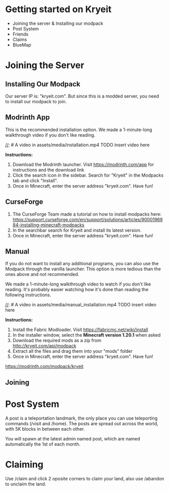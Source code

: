 # Getting started on Kryeit

- Joining the server & Installing our modpack
- Post System
- Friends
- Claims
- BlueMap

# Joining the Server

## Installing Our Modpack

Our server IP is: "kryeit.com". But since this is a modded server, you need to install our modpack to join.

## Modrinth App

This is the recommended installation option. We made a 1-minute-long walkthrough video if you don't like reading. 

[//]: # A video in assets/media/installation.mp4
TODO insert video here

**Instructions:**
1. Download the Modrinth launcher. Visit https://modrinth.com/app for instructions and the download link
2. Click the search icon in the sidebar. Search for "Kryeit" in the Modpacks tab and click "Install".
3. Once in Minecraft, enter the server address "kryeit.com". Have fun!

## CurseForge

1. The CurseForge Team made a tutorial on how to install modpacks here: https://support.curseforge.com/en/support/solutions/articles/9000196984-installing-minecraft-modpacks
2. In the searchbar search for Kryeit and install its latest version. 
3. Once in Minecraft, enter the server address "kryeit.com". Have fun!

## Manual

If you do not want to install any additional programs, you can also use the Modpack through the vanilla launcher. This
option is more tedious than the ones above and not recommended.

We made a 1-minute-long walkthrough video to watch if you don't like reading. It's probably easier watching how it's
done than reading the following instructions.

[//]: # A video in assets/media/manual_installation.mp4
TODO insert video here

**Instructions:**

1. Install the Fabric Modloader. Visit https://fabricmc.net/wiki/install
2. In the installer window, select the **Minecraft version 1.20.1** when asked
3. Download the required mods as a zip from http://kryeit.com/api/modpack
4. Extract all the files and drag them into your "mods" folder
5. Once in Minecraft, enter the server address "kryeit.com". Have fun!

https://modrinth.com/modpack/kryeit

## Joining

# Post System
[//]: # (TODO insert image here)
A post is a teleportation landmark, the only place you can use teleporting commands (/visit and /home).
The posts are spread out across the world, with 5K blocks in between each other.

You will spawn at the latest admin named post, which are named automatically the 1st of each month.

# Claiming
Use /claim and click 2 oposite corners to claim your land, also use /abandon to unclaim the land.
